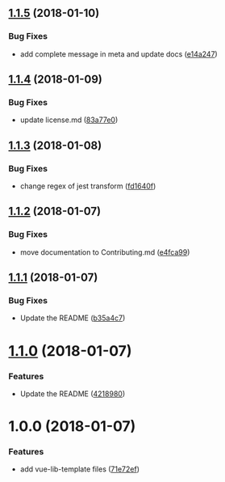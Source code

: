 <a name="1.1.5"></a>
## [1.1.5](https://github.com/julon/vue-cli-template-library/compare/83a77e09b49e970f1047a446636fcee0511a6cc7...v1.1.5) (2018-01-10)


### Bug Fixes

* add complete message in meta and update docs ([e14a247](https://github.com/julon/vue-cli-template-library/commit/e14a247))

<a name="1.1.4"></a>
## [1.1.4](https://github.com/julon/vue-cli-template-library/compare/fd1640fff063d04b578e56b98213dc125376cfea...v1.1.4) (2018-01-09)


### Bug Fixes

* update license.md ([83a77e0](https://github.com/julon/vue-cli-template-library/commit/83a77e0))

<a name="1.1.3"></a>
## [1.1.3](https://github.com/julon/vue-cli-template-library/compare/e4fca996214f63c26a6cb3b717d75aa79306b0b8...v1.1.3) (2018-01-08)


### Bug Fixes

* change regex of jest transform ([fd1640f](https://github.com/julon/vue-cli-template-library/commit/fd1640f))

<a name="1.1.2"></a>
## [1.1.2](https://github.com/julon/vue-cli-template-library/compare/b35a4c70d94d8775410c5d7494feba75c95f901b...v1.1.2) (2018-01-07)


### Bug Fixes

* move documentation to Contributing.md ([e4fca99](https://github.com/julon/vue-cli-template-library/commit/e4fca99))

<a name="1.1.1"></a>
## [1.1.1](https://github.com/julon/vue-cli-template-library/compare/42189801ce39fe4ff74ab05c1ccc9ff257996ce7...v1.1.1) (2018-01-07)


### Bug Fixes

* Update the README ([b35a4c7](https://github.com/julon/vue-cli-template-library/commit/b35a4c7))

<a name="1.1.0"></a>
# [1.1.0](https://github.com/julon/vue-cli-template-library/compare/572e2ff82c6e7b9a41582cf3fbef971bd47e89a2...v1.1.0) (2018-01-07)


### Features

* Update the README ([4218980](https://github.com/julon/vue-cli-template-library/commit/4218980))

<a name="1.0.0"></a>
# 1.0.0 (2018-01-07)


### Features

* add vue-lib-template files ([71e72ef](https://github.com/julon/vue-lib-template/commit/71e72ef))
